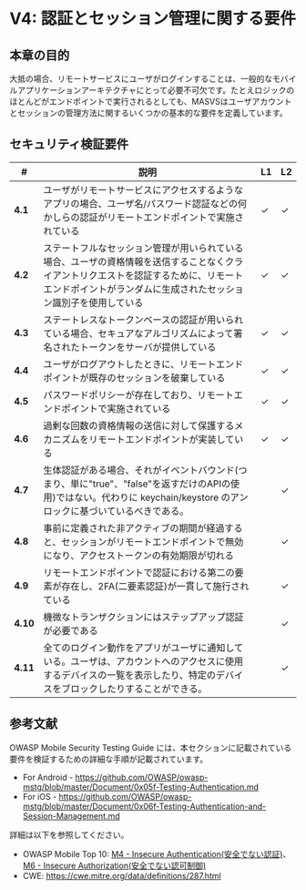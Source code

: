 # V4: 認証とセッション管理に関する要件

## 本章の目的

大抵の場合、リモートサービスにユーザがログインすることは、一般的なモバイルアプリケーションアーキテクチャにとって必要不可欠です。たとえロジックのほとんどがエンドポイントで実行されるとしても、MASVSはユーザアカウントとセッションの管理方法に関するいくつかの基本的な要件を定義しています。

## セキュリティ検証要件

| # | 説明 | L1 | L2 |
| --- | --- | --- | --- |
| **4.1** | ユーザがリモートサービスにアクセスするようなアプリの場合、ユーザ名/パスワード認証などの何かしらの認証がリモートエンドポイントで実施されている | ✓ | ✓ |
| **4.2** | ステートフルなセッション管理が用いられている場合、ユーザの資格情報を送信することなくクライアントリクエストを認証するために、リモートエンドポイントがランダムに生成されたセッション識別子を使用している  | ✓ | ✓ |
| **4.3** | ステートレスなトークンベースの認証が用いられている場合、セキュアなアルゴリズムによって署名されたトークンをサーバが提供している | ✓ | ✓ |
| **4.4** | ユーザがログアウトしたときに、リモートエンドポイントが既存のセッションを破棄している | ✓ | ✓ |
| **4.5** | パスワードポリシーが存在しており、リモートエンドポイントで実施されている | ✓ | ✓ |
| **4.6** | 過剰な回数の資格情報の送信に対して保護するメカニズムをリモートエンドポイントが実装している | ✓ | ✓ |
| **4.7** | 生体認証がある場合、それがイベントバウンド(つまり、単に"true"、"false"を返すだけのAPIの使用)ではない。代わりに keychain/keystore のアンロックに基づいているべきである。 |   | ✓ |
| **4.8** | 事前に定義された非アクティブの期間が経過すると、セッションがリモートエンドポイントで無効になり、アクセストークンの有効期限が切れる |   | ✓ |
| **4.9** | リモートエンドポイントで認証における第二の要素が存在し、2FA(二要素認証)が一貫して施行されている |   | ✓ |
| **4.10** | 機微なトランザクションにはステップアップ認証が必要である |   | ✓ |
| **4.11** | 全てのログイン動作をアプリがユーザに通知している。ユーザは、アカウントへのアクセスに使用するデバイスの一覧を表示したり、特定のデバイスをブロックしたりすることができる。 |  | ✓ |

## 参考文献

OWASP Mobile Security Testing Guide には、本セクションに記載されている要件を検証するための詳細な手順が記載されています。

- For Android - https://github.com/OWASP/owasp-mstg/blob/master/Document/0x05f-Testing-Authentication.md
- For iOS - https://github.com/OWASP/owasp-mstg/blob/master/Document/0x06f-Testing-Authentication-and-Session-Management.md

詳細は以下を参照してください。

- OWASP Mobile Top 10: [M4 - Insecure Authentication(安全でない認証)](https://www.owasp.org/index.php/Mobile_Top_10_2016-M4-Insecure_Authentication)、[M6 - Insecure Authorization(安全でない認可制御)](https://www.owasp.org/index.php/Mobile_Top_10_2016-M6-Insecure_Authorization)
- CWE:  https://cwe.mitre.org/data/definitions/287.html
